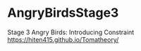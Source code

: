 # AngryBirdsStage3
Stage 3 Angry Birds: Introducing Constraint
https://hiten415.github.io/Tomatheory/
